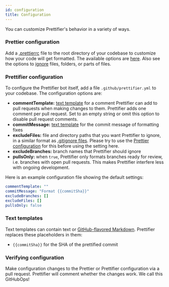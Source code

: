 ```yaml
---
id: configuration
title: Configuration
---
```


You can customize Prettifier's behavior in a variety of ways.

### Prettier configuration

Add a [.prettierrc](https://prettier.io/docs/en/configuration.html) file to the
root directory of your codebase to customize how your code will get formatted.
The available options are [here](https://prettier.io/docs/en/options.html). Also
see the options to [ignore](https://prettier.io/docs/en/ignore.html) files,
folders, or parts of files.

### Prettifier configuration

To configure the Prettifier bot itself, add a file `.github/prettifier.yml` to
your codebase. The configuration options are:

<a textrun="config-options">

- **commentTemplate:** [text template](#text-templates) for a comment Prettifier
  can add to pull requests when making changes to them. Prettifier adds one
  comment per pull request. Set to an empty string or omit this option to
  disable pull request comments.
- **commitMessage:** [text template](#text-templates) for the commit message of
  formatting fixes
- **excludeFiles:** file and directory paths that you want Prettifier to ignore,
  in a similar format as [.gitignore files](https://git-scm.com/docs/gitignore).
  Please try to use the [Prettier configuration](#prettier-configuration) for
  this before using the setting here.
- **excludeBranches:** branch names that Prettifier should ignore
- **pullsOnly:** when `true`, Prettifier only formats branches ready for review,
  i.e. branches with open pull requests. This makes Prettifier interfere less
  with ongoing development.

</a>

Here is an example configuration file showing the default settings:

<a textrun="config-example">

```yml
commentTemplate: ""
commitMessage: "Format {{commitSha}}"
excludeBranches: []
excludeFiles: []
pullsOnly: false
```

</a>

### Text templates

Text templates can contain text or
[GitHub-flavored Markdown](https://guides.github.com/features/mastering-markdown).
Prettifier replaces these placeholders in them:

- `{{commitSha}}` for the SHA of the prettified commit

### Verifying configuration

Make configuration changes to the Prettier or Prettifier configuration via a
pull request. Prettifier will comment whether the changes work. We call this
GitHubOps!
